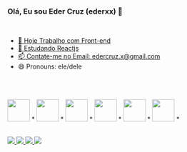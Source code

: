 ### Olá, Eu sou Eder Cruz (ederxx) 👋
<div>
<div style="display: inline_block"> <br>
  <a href="https://github.com/ederxx">

- 🔭 Hoje Trabalho com Front-end
- 🌱 Estudando Reactjs
- 📫 Contate-me no Email: edercruz.x@gmail.com
- 😄 Pronouns: ele/dele
<div style="display: inline_block"/> <br>
<br>
<br>
<img height='50em' src="https://cdn.jsdelivr.net/gh/devicons/devicon/icons/javascript/javascript-original.svg" /> *
<img height='50em' src="https://cdn.jsdelivr.net/gh/devicons/devicon/icons/java/java-original.svg" /> *
<img height='50em' src="https://cdn.jsdelivr.net/gh/devicons/devicon/icons/react/react-original-wordmark.svg" /> *
<img height='50em' src="https://cdn.jsdelivr.net/gh/devicons/devicon/icons/html5/html5-original-wordmark.svg" /> *
<img height='50em' src="https://cdn.jsdelivr.net/gh/devicons/devicon/icons/css3/css3-original.svg" /> *
<img height='50em' src="https://cdn.jsdelivr.net/gh/devicons/devicon/icons/firebase/firebase-plain.svg" /> *
 </div>
 <div style="display: inline_block"/> <br>
<div>

  <a href="https://www.linkedin.com/in/ederx/"><img src="https://img.shields.io/badge/LinkedIn-0077B5?style=for-the-badge&logo=linkedin&logoColor=white"/>
  <a href="https://github.com/ederxx"><img src="https://img.shields.io/badge/GitHub-100000?style=for-the-badge&logo=github&logoColor=white" />
  <a href="https://www.instagram.com/eder_x"><img src="https://img.shields.io/badge/Instagram-E4405F?style=for-the-badge&logo=instagram&logoColor=white"/>
   <a href="https://www.youtube.com/channel/UCEo_zowyW3jxPLtGiZWiVDQ"><img src="https://img.shields.io/badge/YouTube-FF0000?style=for-the-badge&logo=youtube&logoColor=white" />
 </div>


